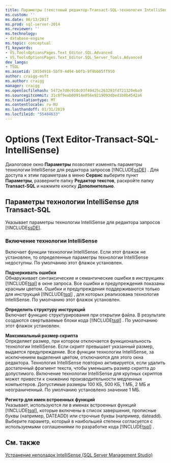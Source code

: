 ```yaml
---
title: Параметры (текстовый редактор-Transact-SQL-технология IntelliSense) | Документация Майкрософт
ms.custom: ''
ms.date: 06/13/2017
ms.prod: sql-server-2014
ms.reviewer: ''
ms.technology:
- database-engine
ms.topic: conceptual
f1_keywords:
- VS.ToolsOptionsPages.Text_Editor.SQL.Advanced
- VS.ToolsOptionsPages.Text_Editor.SQL_Server_Tools.Advanced
dev_langs:
- TSQL
ms.assetid: 1855d916-5bf9-4d94-b0fb-9f9bb05ff950
author: craigg-msft
ms.author: craigg
manager: craigg
ms.openlocfilehash: 5472e7d0c910c03f49425c263293fd721320eba9
ms.sourcegitcommit: 31c8f9eab00914e056e9219093dbed1b0b4542a6
ms.translationtype: MT
ms.contentlocale: ru-RU
ms.lasthandoff: 01/31/2019
ms.locfileid: "55484633"
---
```

# <a name="options-text-editor-transact-sql-intellisense"></a>Options (Text Editor-Transact-SQL-IntelliSense)
  Диалоговое окно **Параметры** позволяет изменять параметры технологии IntelliSense для редактора запросов [!INCLUDE[ssDE](../includes/ssde-md.md)] . Для доступа к этим параметрам в меню **Сервис** выберите пункт **Параметры**, разверните папку **Редактор текстов**, раскройте папку **Transact-SQL** и нажмите кнопку **Дополнительно**.  
  
## <a name="transact-sql-intellisense-settings"></a>Параметры технологии IntelliSense для Transact-SQL  
 Указывает параметры технологии IntelliSense для редактора запросов [!INCLUDE[ssDE](../includes/ssde-md.md)].  
  
### <a name="enable-intellisense"></a>Включение технологии IntelliSense  
 Включает функции технологии IntelliSense. Если этот флажок не установлен, то определенные параметры технологии IntelliSense недоступны. По умолчанию этот флажок установлен.  
  
 **Подчеркивать ошибки**  
 Обнаруживает синтаксические и семантические ошибки в инструкциях [!INCLUDE[tsql](../includes/tsql-md.md)] в окне запроса. Все ошибки и предупреждения показаны красным цветом. Ошибки и предупреждения поддерживаются только для инструкций [!INCLUDE[tsql](../includes/tsql-md.md)] , для которых реализована технология IntelliSense. По умолчанию этот флажок установлен.  
  
 **Определить структуру инструкций**  
 Включает функцию структурирования при открытии файла. В результате создаются свертываемые блоки кода [!INCLUDE[tsql](../includes/tsql-md.md)] . По умолчанию этот флажок установлен.  
  
 **Максимальный размер скрипта**  
 Определяет размер, при котором отключается функциональность технологии IntelliSense. Если скрипт превышает указанный размер, выдается предупреждение. Все функции технологии IntelliSense, за исключением выделения цветом, отключаются для этого окна редактора. Технология IntelliSense повторно активируется, если удалить достаточный фрагмент текста, чтобы уменьшить размер скрипта до допустимого. Включение технологии IntelliSense для крупных скриптов может привести к снижению производительности медленных компьютеров. Допустимые размеры 100 КБ, 500 КБ, 1 МБ, 2 МБ и неограниченный. По умолчанию установлено значение 1 МБ.  
  
 **Регистр для имен встроенных функций**  
 Указывает, используются ли в именах встроенных функций [!INCLUDE[tsql](../includes/tsql-md.md)], которые включены в список завершения, прописные буквы (например, DATEADD) или строчные буквы (например, dateadd). Выберите параметр, который в наибольшей степени согласуется с используемыми соглашениями по разработке кода [!INCLUDE[tsql](../includes/tsql-md.md)] .  
  
## <a name="see-also"></a>См. также  
 [Устранение неполадок IntelliSense &#40;SQL Server Management Studio&#41;](../relational-databases/scripting/troubleshooting-intellisense.md)  
  
  
